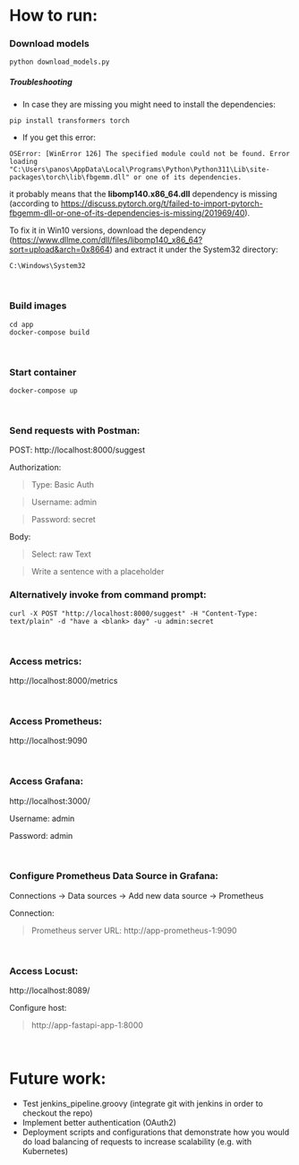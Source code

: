 # How to run:

### Download models

```
python download_models.py
```

##### Troubleshooting

- In case they are missing you might need to install the dependencies:

```
pip install transformers torch
```

- If you get this error:

```
OSError: [WinError 126] The specified module could not be found. Error loading "C:\Users\panos\AppData\Local\Programs\Python\Python311\Lib\site-packages\torch\lib\fbgemm.dll" or one of its dependencies.
```

it probably means that the **libomp140.x86_64.dll** dependency is missing (according to https://discuss.pytorch.org/t/failed-to-import-pytorch-fbgemm-dll-or-one-of-its-dependencies-is-missing/201969/40).

To fix it in Win10 versions, download the dependency (https://www.dllme.com/dll/files/libomp140_x86_64?sort=upload&arch=0x8664) and extract it under the System32 directory:

```
C:\Windows\System32
```

<p>&nbsp;</p>

### Build images

```
cd app
docker-compose build
```

<p>&nbsp;</p>

### Start container

```
docker-compose up
```

<p>&nbsp;</p>

### Send requests with Postman:

POST: http://localhost:8000/suggest

Authorization:

> Type: Basic Auth

> Username: admin

> Password: secret

Body:

> Select: raw Text

> Write a sentence with a <blank> placeholder

### Alternatively invoke from command prompt:

```
curl -X POST "http://localhost:8000/suggest" -H "Content-Type: text/plain" -d "have a <blank> day" -u admin:secret
```

<p>&nbsp;</p>

### Access metrics:

http://localhost:8000/metrics

<p>&nbsp;</p>

### Access Prometheus:

http://localhost:9090

<p>&nbsp;</p>

### Access Grafana:

http://localhost:3000/

Username: admin

Password: admin

<p>&nbsp;</p>

### Configure Prometheus Data Source in Grafana:

Connections -> Data sources -> Add new data source -> Prometheus

Connection:

> Prometheus server URL: http://app-prometheus-1:9090

<p>&nbsp;</p>

### Access Locust:

http://localhost:8089/

Configure host:

> http://app-fastapi-app-1:8000

<p>&nbsp;</p>

# Future work:

- Test jenkins_pipeline.groovy (integrate git with jenkins in order to checkout the repo)
- Implement better authentication (OAuth2)
- Deployment scripts and configurations that demonstrate how you would do load balancing of requests to increase scalability (e.g. with Kubernetes)
